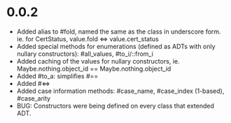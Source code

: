 
0.0.2
=====

* Added alias to #fold, named the same as the class in underscore form. ie. for CertStatus, value.fold <=> value.cert_status
* Added special methods for enumerations (defined as ADTs with only nullary constructors): #all_values, #to_i/::from_i
* Added caching of the values for nullary constructors, ie. Maybe.nothing.object_id == Maybe.nothing.object_id
* Added #to_a: simplifies #==
* Added #<=>
* Added case information methods: #case_name, #case_index (1-based), #case_arity
* BUG: Constructors were being defined on every class that extended ADT.

